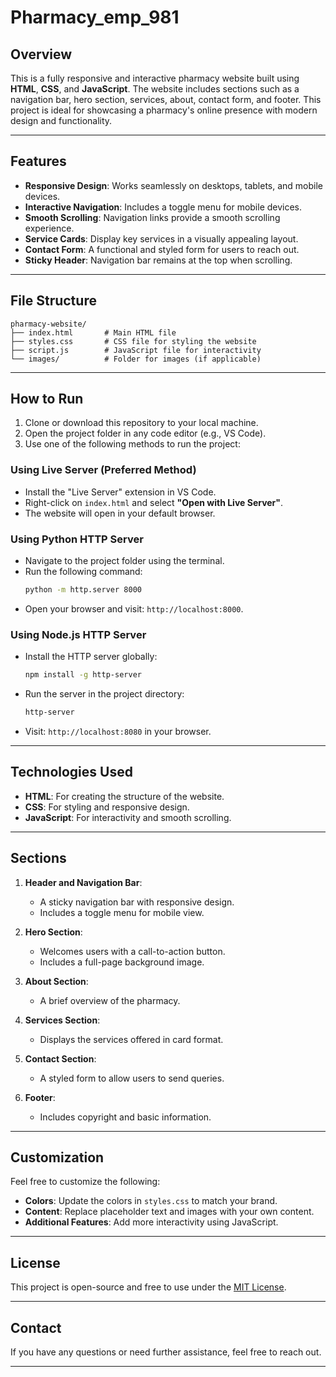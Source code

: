 # Pharmacy_emp_981

## Overview
This is a fully responsive and interactive pharmacy website built using **HTML**, **CSS**, and **JavaScript**. The website includes sections such as a navigation bar, hero section, services, about, contact form, and footer. This project is ideal for showcasing a pharmacy's online presence with modern design and functionality.

---

## Features
- **Responsive Design**: Works seamlessly on desktops, tablets, and mobile devices.
- **Interactive Navigation**: Includes a toggle menu for mobile devices.
- **Smooth Scrolling**: Navigation links provide a smooth scrolling experience.
- **Service Cards**: Display key services in a visually appealing layout.
- **Contact Form**: A functional and styled form for users to reach out.
- **Sticky Header**: Navigation bar remains at the top when scrolling.

---

## File Structure
```
pharmacy-website/
├── index.html       # Main HTML file
├── styles.css       # CSS file for styling the website
├── script.js        # JavaScript file for interactivity
└── images/          # Folder for images (if applicable)
```

---

## How to Run
1. Clone or download this repository to your local machine.
2. Open the project folder in any code editor (e.g., VS Code).
3. Use one of the following methods to run the project:

### Using Live Server (Preferred Method)
   - Install the "Live Server" extension in VS Code.
   - Right-click on `index.html` and select **"Open with Live Server"**.
   - The website will open in your default browser.

### Using Python HTTP Server
   - Navigate to the project folder using the terminal.
   - Run the following command:
     ```bash
     python -m http.server 8000
     ```
   - Open your browser and visit: `http://localhost:8000`.

### Using Node.js HTTP Server
   - Install the HTTP server globally:
     ```bash
     npm install -g http-server
     ```
   - Run the server in the project directory:
     ```bash
     http-server
     ```
   - Visit: `http://localhost:8080` in your browser.

---

## Technologies Used
- **HTML**: For creating the structure of the website.
- **CSS**: For styling and responsive design.
- **JavaScript**: For interactivity and smooth scrolling.

---

## Sections
1. **Header and Navigation Bar**:
   - A sticky navigation bar with responsive design.
   - Includes a toggle menu for mobile view.

2. **Hero Section**:
   - Welcomes users with a call-to-action button.
   - Includes a full-page background image.

3. **About Section**:
   - A brief overview of the pharmacy.

4. **Services Section**:
   - Displays the services offered in card format.

5. **Contact Section**:
   - A styled form to allow users to send queries.

6. **Footer**:
   - Includes copyright and basic information.

---

## Customization
Feel free to customize the following:
- **Colors**: Update the colors in `styles.css` to match your brand.
- **Content**: Replace placeholder text and images with your own content.
- **Additional Features**: Add more interactivity using JavaScript.

---

## License
This project is open-source and free to use under the [MIT License](https://opensource.org/licenses/MIT).

---

## Contact
If you have any questions or need further assistance, feel free to reach out.

---

